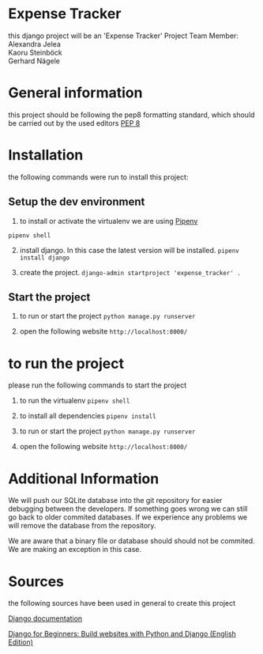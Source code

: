 # Expense Tracker
this django project will be an 'Expense Tracker'
Project Team Member:  
Alexandra Jelea  
Kaoru Steinböck  
Gerhard Nägele  

# General information
this project should be following the pep8 formatting standard, which should be
carried out by the used editors [PEP 8](https://www.python.org/dev/peps/pep-0008/)

# Installation
the following commands were run to install this project:

## Setup the dev environment
1. to install or activate the virtualenv we are using [Pipenv](https://pipenv.pypa.io)
  
`pipenv shell`

2. install django. In this case the latest version will be installed.
`pipenv install django`

3. create the project.
`django-admin startproject 'expense_tracker' .`

## Start the project

1. to run or start the project
`python manage.py runserver`

2. open the following website
`http://localhost:8000/`


# to run the project
please run the following commands to start the project

1. to run the virtualenv
`pipenv shell`

2. to install all dependencies
`pipenv install`

3. to run or start the project
`python manage.py runserver`

4. open the following website
`http://localhost:8000/`


# Additional Information
We will push our SQLite database into the git repository for easier debugging
between the developers. If something goes wrong we can still go back to older
commited databases. If we experience any problems we will remove the database
from the repository.

We are aware that a binary file or database should should not be commited.
We are making an exception in this case.


# Sources
the following sources have been used in general to create this project
  
[Django documentation](https://docs.djangoproject.com/en/3.0/)
  
[Django for Beginners: Build websites with Python and Django (English Edition)](https://www.amazon.de/Django-Beginners-websites-Python-English-ebook/dp/B079ZZLRRL)
